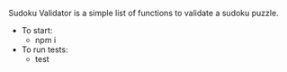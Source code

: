 Sudoku Validator is a simple list of functions to validate a sudoku puzzle.
- To start:
  - npm i
- To run tests:
  - test